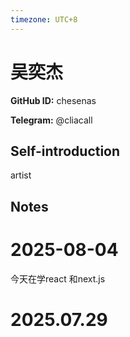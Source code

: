 ```yaml
---
timezone: UTC+8
---
```


# 吴奕杰

**GitHub ID:** chesenas

**Telegram:** @cliacall

## Self-introduction

artist

## Notes

<!-- Content_START -->
# 2025-08-04

今天在学react 和next.js

# 2025.07.29


<!-- Content_END -->
